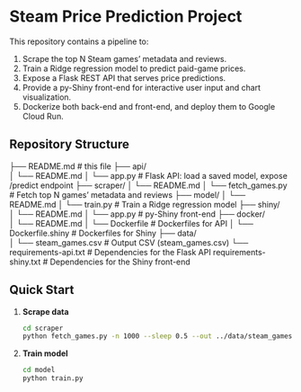 # Steam Price Prediction Project

This repository contains a pipeline to:
1. Scrape the top N Steam games’ metadata and reviews.
2. Train a Ridge regression model to predict paid-game prices.
3. Expose a Flask REST API that serves price predictions.
4. Provide a py-Shiny front-end for interactive user input and chart visualization.
5. Dockerize both back-end and front-end, and deploy them to Google Cloud Run.

## Repository Structure

├── README.md              # this file
├── api/                   
│ └── README.md
│ └── app.py               # Flask API: load a saved model, expose /predict endpoint
├── scraper/ 
│ └── README.md
│ └── fetch_games.py       # Fetch top N games’ metadata and reviews
├── model/ 
│ └── README.md
│ └── train.py             # Train a Ridge regression model
├── shiny/                 
│ └── README.md
│ └── app.py               # py-Shiny front-end
├── docker/                
│ └── README.md
│ └── Dockerfile           # Dockerfiles for API 
│ └── Dockerfile.shiny     # Dockerfiles for Shiny
├── data/                  
│ └── steam_games.csv      # Output CSV (steam_games.csv)
└── requirements-api.txt   # Dependencies for the Flask API
requirements-shiny.txt     # Dependencies for the Shiny front-end


## Quick Start

1. **Scrape data**  
   ```bash
   cd scraper
   python fetch_games.py -n 1000 --sleep 0.5 --out ../data/steam_games.csv
2. **Train model**
   ```bash
   cd model
   python train.py

